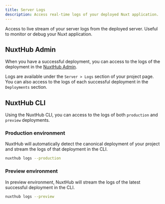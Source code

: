 ```yaml
---
title: Server Logs
description: Access real-time logs of your deployed Nuxt application.
---
```


Access to live stream of your server logs from the deployed server. Useful to monitor or debug your Nuxt application.

## NuxtHub Admin

When you have a successful deployment, you can access to the logs of the deployment in the [NuxtHub Admin](https://admin.hub.nuxt.com/).  

Logs are available under the `Server > Logs` section of your project page. You can also access to the logs of each successful deployment in the `Deployments` section.


## NuxtHub CLI 

Using the NuxtHub CLI, you can access to the logs of both `production` and `preview` deployments.

### Production environment

NuxtHub will automatically detect the canonical deployment of your project and stream the logs of that deployment in the CLI.

```bash
nuxthub logs --production
```

### Preview environment

In preview environment, NuxtHub will stream the logs of the latest successful deployment in the CLI.

```bash
nuxthub logs --preview
```

